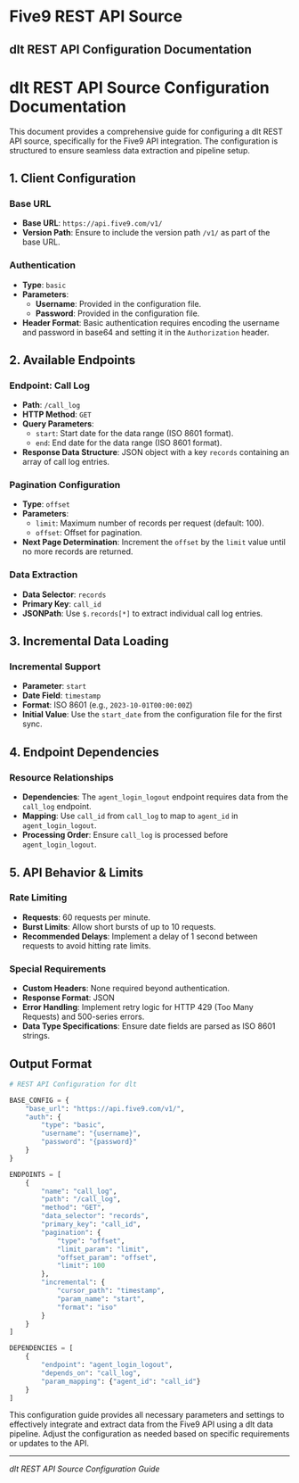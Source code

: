 # Five9 REST API Source

## dlt REST API Configuration Documentation

# dlt REST API Source Configuration Documentation

This document provides a comprehensive guide for configuring a dlt REST API source, specifically for the Five9 API integration. The configuration is structured to ensure seamless data extraction and pipeline setup.

## 1. Client Configuration

### Base URL
- **Base URL**: `https://api.five9.com/v1/`
- **Version Path**: Ensure to include the version path `/v1/` as part of the base URL.

### Authentication
- **Type**: `basic`
- **Parameters**:
  - **Username**: Provided in the configuration file.
  - **Password**: Provided in the configuration file.
- **Header Format**: Basic authentication requires encoding the username and password in base64 and setting it in the `Authorization` header.

## 2. Available Endpoints

### Endpoint: Call Log
- **Path**: `/call_log`
- **HTTP Method**: `GET`
- **Query Parameters**:
  - `start`: Start date for the data range (ISO 8601 format).
  - `end`: End date for the data range (ISO 8601 format).
- **Response Data Structure**: JSON object with a key `records` containing an array of call log entries.

### Pagination Configuration
- **Type**: `offset`
- **Parameters**:
  - `limit`: Maximum number of records per request (default: 100).
  - `offset`: Offset for pagination.
- **Next Page Determination**: Increment the `offset` by the `limit` value until no more records are returned.

### Data Extraction
- **Data Selector**: `records`
- **Primary Key**: `call_id`
- **JSONPath**: Use `$.records[*]` to extract individual call log entries.

## 3. Incremental Data Loading

### Incremental Support
- **Parameter**: `start`
- **Date Field**: `timestamp`
- **Format**: ISO 8601 (e.g., `2023-10-01T00:00:00Z`)
- **Initial Value**: Use the `start_date` from the configuration file for the first sync.

## 4. Endpoint Dependencies

### Resource Relationships
- **Dependencies**: The `agent_login_logout` endpoint requires data from the `call_log` endpoint.
- **Mapping**: Use `call_id` from `call_log` to map to `agent_id` in `agent_login_logout`.
- **Processing Order**: Ensure `call_log` is processed before `agent_login_logout`.

## 5. API Behavior & Limits

### Rate Limiting
- **Requests**: 60 requests per minute.
- **Burst Limits**: Allow short bursts of up to 10 requests.
- **Recommended Delays**: Implement a delay of 1 second between requests to avoid hitting rate limits.

### Special Requirements
- **Custom Headers**: None required beyond authentication.
- **Response Format**: JSON
- **Error Handling**: Implement retry logic for HTTP 429 (Too Many Requests) and 500-series errors.
- **Data Type Specifications**: Ensure date fields are parsed as ISO 8601 strings.

## Output Format

```python
# REST API Configuration for dlt

BASE_CONFIG = {
    "base_url": "https://api.five9.com/v1/",
    "auth": {
        "type": "basic",
        "username": "{username}",
        "password": "{password}"
    }
}

ENDPOINTS = [
    {
        "name": "call_log",
        "path": "/call_log",
        "method": "GET",
        "data_selector": "records",
        "primary_key": "call_id",
        "pagination": {
            "type": "offset",
            "limit_param": "limit",
            "offset_param": "offset",
            "limit": 100
        },
        "incremental": {
            "cursor_path": "timestamp",
            "param_name": "start",
            "format": "iso"
        }
    }
]

DEPENDENCIES = [
    {
        "endpoint": "agent_login_logout",
        "depends_on": "call_log",
        "param_mapping": {"agent_id": "call_id"}
    }
]
```

This configuration guide provides all necessary parameters and settings to effectively integrate and extract data from the Five9 API using a dlt data pipeline. Adjust the configuration as needed based on specific requirements or updates to the API.

---
*dlt REST API Source Configuration Guide*